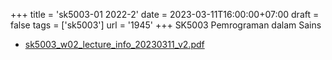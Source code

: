 +++
title = 'sk5003-01 2022-2'
date = 2023-03-11T16:00:00+07:00
draft = false
tags = ['sk5003']
url = '1945'
+++
SK5003 Pemrograman dalam Sains
<!--more-->

+ [sk5003_w02_lecture_info_20230311_v2.pdf](https://zenodo.org/doi/10.5281/zenodo.7748568)
